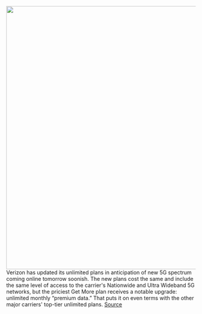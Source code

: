 <img src='https://cdn.vox-cdn.com/thumbor/Ci-BKuZCa2T8rJSGvqEr4Gd_Sn4=/0x0:2040x1360/1200x800/filters:focal(857x517:1183x843)/cdn.vox-cdn.com/uploads/chorus_image/image/70347982/acastro_200109_1777_verizon_0001.0.0.jpg' width='700px' /><br/>
Verizon has updated its unlimited plans in anticipation of new 5G spectrum coming online tomorrow soonish. The new plans cost the same and include the same level of access to the carrier's Nationwide and Ultra Wideband 5G networks, but the priciest Get More plan receives a notable upgrade: unlimited monthly “premium data.” That puts it on even terms with the other major carriers' top-tier unlimited plans.
<a href='https://www.theverge.com/2022/1/4/22867007/verizon-t-mobile-att-unlimited-plan-5g'> Source <a/>